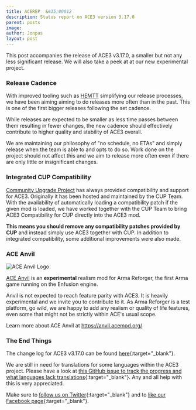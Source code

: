 ```yaml
---
title: ACEREP  &#35;00012
description: Status report on ACE3 version 3.17.0
parent: posts
image:
author: Jonpas
layout: post
---
```


This post accompanies the release of ACE3 v3.17.0, a smaller but not any less significant release. We will also take a peek at at our new experimental project.

<!--more-->

### Release Cadence

With improved tooling such as [HEMTT](https://github.com/BrettMayson/HEMTT) simplifying our release processes, we have been aiming aiming to do releases more often than in the past. This is one of the first bigger releases following the set cadence.

While releases are expected to be smaller as less time passes between them resulting in fewer changes, the new cadence should effectively contribute to higher quality and stability of ACE3 overall.

We are maintaining our philosophy of "no schedule, no ETAs" and simply release when the team is able to and opts to do so. Work done on the project should not affect this and we aim to release more often even if there are only little or insignificant changes.

### Integrated CUP Compatibility

[Community Upgrade Project](https://www.cup-arma3.org/) has always provided compatibility and support for ACE3. Originally it has been hosted and maintained by the CUP Team. With the availability of automatically loading a compatibility patch if the given mod is loaded, we have worked together with the CUP Team to bring ACE3 Compatibility for CUP directly into the ACE3 mod.

**This means you should remove any compatibility patches provided by CUP** and instead simply use ACE3 together with CUP. In addition to integrated compatibility, some additional improvements were also made.

### ACE Anvil

<div class="row">
    <div class="small-12 columns">
        <img src="{{site.baseUrl}}/img/news/240401_ace_anvil_logo.webp" alt="ACE Anvil Logo"/>
    </div>
</div>

[ACE Anvil](https://github.com/acemod/ACE-Anvil) is an **experimental** realism mod for Arma Reforger, the first Arma game running on the Enfusion engine.

Anvil is not expected to reach feature parity with ACE3. It is heavily experimental and we invite you to contribute to it. As Arma Reforger is a test platform, go wild, we are happy to add any realism or quality of life features, even some that might not be strictly within ACE's usual scope.

Learn more about ACE Anvil at https://anvil.acemod.org/

### The End Things

The change log for ACE3 v3.17.0 can be found [here](https://github.com/acemod/ACE3/releases/v3.17.0){:target="_blank"}.

We are still in need for translations for some languages within the ACE3 project. Please have a look at [this GitHub issue to track the progress and what languages lack translations](https://github.com/acemod/ACE3/issues/367){:target="_blank"}. Any and all help with this is very appreciated.

Make sure to [follow us on Twitter](https://twitter.com/intent/follow?screen_name=ace3mod&tw_p=followbutton){:target="_blank"} and to [like our Facebook page](https://www.facebook.com/ACE3Mod/){:target="_blank"}.
